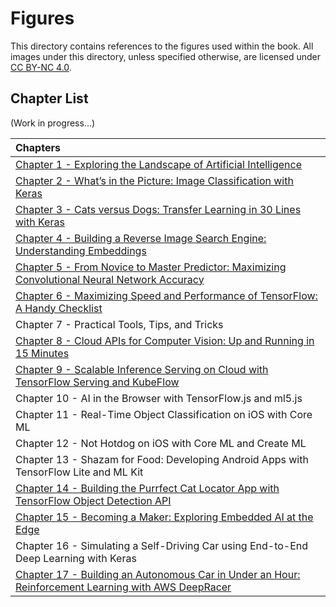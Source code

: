 # Figures

This directory contains references to the figures used within the book. All images under this directory, unless specified otherwise, are licensed under [CC BY-NC 4.0](https://creativecommons.org/licenses/by-nc/4.0/legalcode).

## Chapter List

(Work in progress...)

| Chapters |
|:---|
| [Chapter 1 - Exploring the Landscape of Artificial Intelligence](chapter-1/) |
| [Chapter 2 - What’s in the Picture: Image Classification with Keras](chapter-2/) |
| [Chapter 3 - Cats versus Dogs: Transfer Learning in 30 Lines with Keras](chapter-3/) |
| [Chapter 4 - Building a Reverse Image Search Engine: Understanding Embeddings](chapter-4/) |
| [Chapter 5 - From Novice to Master Predictor: Maximizing Convolutional Neural Network Accuracy](chapter-5/) |
| [Chapter 6 - Maximizing Speed and Performance of TensorFlow: A Handy Checklist](chapter-6/) |
| Chapter 7 - Practical Tools, Tips, and Tricks |
| [Chapter 8 - Cloud APIs for Computer Vision: Up and Running in 15 Minutes](chapter-8/) |
| [Chapter 9 - Scalable Inference Serving on Cloud with TensorFlow Serving and KubeFlow](chapter-9/) |
| Chapter 10 - AI in the Browser with TensorFlow.js and ml5.js |
| Chapter 11 - Real-Time Object Classification on iOS with Core ML |
| Chapter 12 - Not Hotdog on iOS with Core ML and Create ML |
| Chapter 13 - Shazam for Food: Developing Android Apps with TensorFlow Lite and ML Kit |
| [Chapter 14 - Building the Purrfect Cat Locator App with TensorFlow Object Detection API](chapter-14/) |
| [Chapter 15 - Becoming a Maker: Exploring Embedded AI at the Edge](chapter-15/) |
| Chapter 16 - Simulating a Self-Driving Car using End-to-End Deep Learning with Keras |
| [Chapter 17 - Building an Autonomous Car in Under an Hour: Reinforcement Learning with AWS DeepRacer](chapter-17/) |